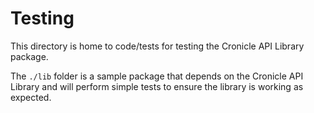 # Testing

This directory is home to code/tests for testing the Cronicle API Library package.

The `./lib` folder is a sample package that depends on the Cronicle API Library and will perform simple tests to ensure the library is working as expected.
